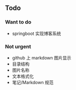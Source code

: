 ## Todo



### Want to do

- springboot 实现博客系统



### Not urgent

- github 上 markdown 图片显示
- 目录结构
- 图片名称
- 文本格式化
- 笔记/Markdown 规范

